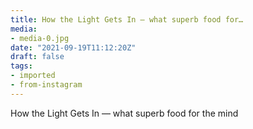 ```yaml
---
title: How the Light Gets In — what superb food for…
media:
- media-0.jpg
date: "2021-09-19T11:12:20Z"
draft: false
tags:
- imported
- from-instagram
---
```

How the Light Gets In — what superb food for the mind
